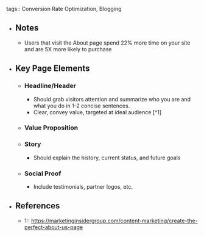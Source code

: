 tags:: Conversion Rate Optimization, Blogging

- ## Notes
	- Users that visit the About page spend 22% more time on your site and are 5X more likely to purchase
- ## Key Page Elements
	- ### Headline/Header
		- Should grab visitors attention and summarize who you are and what you do in 1-2 concise sentences.
		- Clear, convey value, targeted at ideal audience [^1]
	- ### Value Proposition
	- ### Story
		- Should explain the history, current status, and future goals
	- ### Social Proof
		- Include testimonials, partner logos, etc.
- ## References
	- 1:: https://marketinginsidergroup.com/content-marketing/create-the-perfect-about-us-page